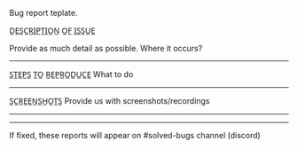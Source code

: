 Bug report teplate.


D̲E̲S̲C̲R̲I̲P̲T̲I̲O̲N̲ O̲F̲ I̲S̲S̲U̲E̲

Provide as much detail as possible.
Where it occurs?
____________________________________________________

S̲T̲E̲P̲S̲ T̲O̲ R̲E̲P̲R̲O̲D̲U̲C̲E̲
What to do
____________________________________________________

S̲C̲R̲E̲E̲N̲S̲H̲O̲T̲S̲
Provide us with screenshots/recordings
____________________________________________________

____________________________________________________
If fixed, these reports will appear on #solved-bugs channel (discord)
